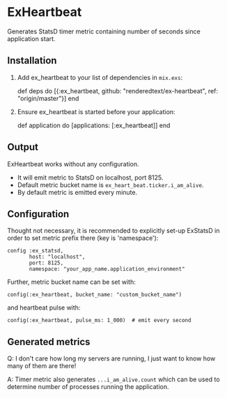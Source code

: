 # ExHeartbeat
Generates StatsD timer metric containing number of seconds since application start.

## Installation

  1. Add ex_heartbeat to your list of dependencies in `mix.exs`:

        def deps do
          [{:ex_heartbeat, github: "renderedtext/ex-heartbeat", ref: "origin/master"}]
        end

  2. Ensure ex_heartbeat is started before your application:

        def application do
          [applications: [:ex_heartbeat]]
        end

## Output
ExHeartbeat works without any configuration.

* It will emit metric to StatsD on localhost, port 8125.
* Default metric bucket name is `ex_heart_beat.ticker.i_am_alive`.
* By default metric is emitted every minute.

## Configuration
Thought not necessary, it is recommended to explicitly set-up
ExStatsD in order to set metric prefix there (key is 'namespace'):
```
config :ex_statsd,
       host: "localhost",
       port: 8125,
       namespace: "your_app_name.application_environment"
```

Further, metric bucket name can be set with:
```
config(:ex_heartbeat, bucket_name: "custom_bucket_name")
```
and heartbeat pulse with:
```
config(:ex_heartbeat, pulse_ms: 1_000)  # emit every second
```

## Generated metrics
Q: I don't care how long my servers are running, I just want to know how many of them are there!

A: Timer metric also generates `...i_am_alive.count` which can be used to determine number of processes running the application.
